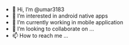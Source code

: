 - 👋 Hi, I’m @umar3183
- 👀 I’m interested in android native apps
- 🌱 I’m currently working in mobile application
- 💞️ I’m looking to collaborate on ...
- 📫 How to reach me ...

<!---
umar3183/umar3183 is a ✨ special ✨ repository because its `README.md` (this file) appears on your GitHub profile.
You can click the Preview link to take a look at your changes.
--->
